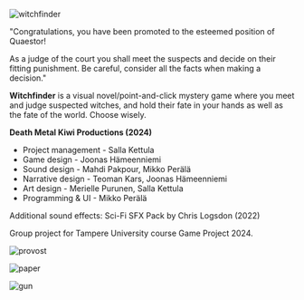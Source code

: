 ![witchfinder](https://github.com/user-attachments/assets/c8d8ee42-3db8-435a-832a-3071f0b76424)

"Congratulations, you have been promoted to the esteemed position of Quaestor!

As a judge of the court you shall meet the suspects and decide on their fitting punishment. Be careful, consider all the facts when making a decision."

**Witchfinder** is a visual novel/point-and-click mystery game where you meet and judge suspected witches, and hold their fate in your hands as well as the fate of the world. Choose wisely.

**Death Metal Kiwi Productions (2024)**
- Project management - Salla Kettula
- Game design - Joonas Hämeenniemi
- Sound design - Mahdi Pakpour, Mikko Perälä
- Narrative design - Teoman Kars, Joonas Hämeenniemi
- Art design - Merielle Purunen, Salla Kettula
- Programming & UI - Mikko Perälä

Additional sound effects:
Sci-Fi SFX Pack by Chris Logsdon (2022)

Group project for Tampere University course Game Project 2024.


![provost](https://github.com/user-attachments/assets/7b5777f7-562f-4481-8c1c-b5f8b4bcfae8)

![paper](https://github.com/user-attachments/assets/b31bbcea-583b-4173-a3ac-0c768f4c069b)

![gun](https://github.com/user-attachments/assets/88d5a14e-dcc0-4aae-b5b4-8fdeeec0503a)
